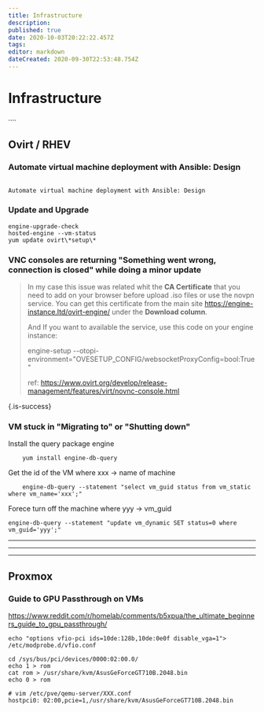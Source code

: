 ```yaml
---
title: Infrastructure
description: 
published: true
date: 2020-10-03T20:22:22.457Z
tags: 
editor: markdown
dateCreated: 2020-09-30T22:53:48.754Z
---
```


# Infrastructure
····


## Ovirt / RHEV


### Automate virtual machine deployment with Ansible: Design

```

Automate virtual machine deployment with Ansible: Design

```

### Update and Upgrade

```
engine-upgrade-check
hosted-engine --vm-status
yum update ovirt\*setup\*
```

### VNC consoles are returning "Something went wrong, connection is closed" while doing a minor update

> In my case this issue was related whit the **CA Certificate** that you need to add on your browser before upload .iso files or use the novpn service. You can get this certificate from the main site https://engine-instance.ltd/ovirt-engine/ under the **Download column**.
> 
> And If you want to available the service, use this code on your engine instance:
> 
> engine-setup --otopi-environment="OVESETUP_CONFIG/websocketProxyConfig=bool:True"
> 
> ref: https://www.ovirt.org/develop/release-management/features/virt/novnc-console.html
> 
{.is-success}


### VM stuck in "Migrating to" or "Shutting down"


Install the query package engine

```
    yum install engine-db-query
```

Get the id of the VM where xxx  → name of machine

```
    engine-db-query --statement "select vm_guid status from vm_static where vm_name='xxx';"
```

Forece turn off the machine where yyy → vm_guid

```
engine-db-query --statement "update vm_dynamic SET status=0 where vm_guid='yyy';"
```




---
---
---




## Proxmox

### Guide to GPU Passthrough on VMs
https://www.reddit.com/r/homelab/comments/b5xpua/the_ultimate_beginners_guide_to_gpu_passthrough/

```
echo "options vfio-pci ids=10de:128b,10de:0e0f disable_vga=1"> /etc/modprobe.d/vfio.conf

cd /sys/bus/pci/devices/0000:02:00.0/
echo 1 > rom
cat rom > /usr/share/kvm/AsusGeForceGT710B.2048.bin
echo 0 > rom
```
```
# vim /etc/pve/qemu-server/XXX.conf
hostpci0: 02:00,pcie=1,/usr/share/kvm/AsusGeForceGT710B.2048.bin
```









